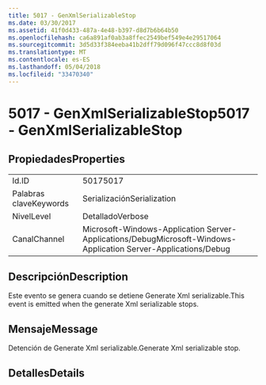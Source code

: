 ```yaml
---
title: 5017 - GenXmlSerializableStop
ms.date: 03/30/2017
ms.assetid: 41f0d433-487a-4e48-b397-d8d7b6b64b50
ms.openlocfilehash: ca6a891af0ab3a8ffec2549bef549e4e29517064
ms.sourcegitcommit: 3d5d33f384eeba41b2dff79d096f47ccc8d8f03d
ms.translationtype: MT
ms.contentlocale: es-ES
ms.lasthandoff: 05/04/2018
ms.locfileid: "33470340"
---
```

# <a name="5017---genxmlserializablestop"></a><span data-ttu-id="b1ff5-102">5017 - GenXmlSerializableStop</span><span class="sxs-lookup"><span data-stu-id="b1ff5-102">5017 - GenXmlSerializableStop</span></span>
## <a name="properties"></a><span data-ttu-id="b1ff5-103">Propiedades</span><span class="sxs-lookup"><span data-stu-id="b1ff5-103">Properties</span></span>  
  
|||  
|-|-|  
|<span data-ttu-id="b1ff5-104">Id.</span><span class="sxs-lookup"><span data-stu-id="b1ff5-104">ID</span></span>|<span data-ttu-id="b1ff5-105">5017</span><span class="sxs-lookup"><span data-stu-id="b1ff5-105">5017</span></span>|  
|<span data-ttu-id="b1ff5-106">Palabras clave</span><span class="sxs-lookup"><span data-stu-id="b1ff5-106">Keywords</span></span>|<span data-ttu-id="b1ff5-107">Serialización</span><span class="sxs-lookup"><span data-stu-id="b1ff5-107">Serialization</span></span>|  
|<span data-ttu-id="b1ff5-108">Nivel</span><span class="sxs-lookup"><span data-stu-id="b1ff5-108">Level</span></span>|<span data-ttu-id="b1ff5-109">Detallado</span><span class="sxs-lookup"><span data-stu-id="b1ff5-109">Verbose</span></span>|  
|<span data-ttu-id="b1ff5-110">Canal</span><span class="sxs-lookup"><span data-stu-id="b1ff5-110">Channel</span></span>|<span data-ttu-id="b1ff5-111">Microsoft-Windows-Application Server-Applications/Debug</span><span class="sxs-lookup"><span data-stu-id="b1ff5-111">Microsoft-Windows-Application Server-Applications/Debug</span></span>|  
  
## <a name="description"></a><span data-ttu-id="b1ff5-112">Descripción</span><span class="sxs-lookup"><span data-stu-id="b1ff5-112">Description</span></span>  
 <span data-ttu-id="b1ff5-113">Este evento se genera cuando se detiene Generate Xml serializable.</span><span class="sxs-lookup"><span data-stu-id="b1ff5-113">This event is emitted when the generate Xml serializable stops.</span></span>  
  
## <a name="message"></a><span data-ttu-id="b1ff5-114">Mensaje</span><span class="sxs-lookup"><span data-stu-id="b1ff5-114">Message</span></span>  
 <span data-ttu-id="b1ff5-115">Detención de Generate Xml serializable.</span><span class="sxs-lookup"><span data-stu-id="b1ff5-115">Generate Xml serializable stop.</span></span>  
  
## <a name="details"></a><span data-ttu-id="b1ff5-116">Detalles</span><span class="sxs-lookup"><span data-stu-id="b1ff5-116">Details</span></span>
